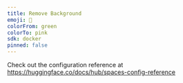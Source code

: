 ```yaml
---
title: Remove Background
emoji: 🏢
colorFrom: green
colorTo: pink
sdk: docker
pinned: false
---
```


Check out the configuration reference at https://huggingface.co/docs/hub/spaces-config-reference
